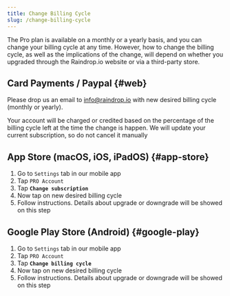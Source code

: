 ```yaml
---
title: Change Billing Cycle
slug: /change-billing-cycle
---
```


The Pro plan is available on a monthly or a yearly basis, and you can change your billing cycle at any time. However, how to change the billing cycle, as well as the implications of the change, will depend on whether you upgraded through the Raindrop.io website or via a third-party store.

## Card Payments / Paypal {#web}
Please drop us an email to info@raindrop.io with new desired billing cycle (monthly or yearly).

Your account will be charged or credited based on the percentage of the billing cycle left at the time the change is happen.
We will update your current subscription, so do not cancel it manually

## App Store (macOS, iOS, iPadOS) {#app-store}
1. Go to `Settings` tab in our mobile app
2. Tap `PRO Account`
3. Tap **`Change subscription`**
4. Now tap on new desired billing cycle
5. Follow instructions. Details about upgrade or downgrade will be showed on this step

## Google Play Store (Android) {#google-play}
1. Go to `Settings` tab in our mobile app
2. Tap `PRO Account`
3. Tap **`Change billing cycle`**
4. Now tap on new desired billing cycle
5. Follow instructions. Details about upgrade or downgrade will be showed on this step